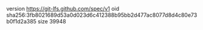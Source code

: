 version https://git-lfs.github.com/spec/v1
oid sha256:3fb8021689d53a0d023d6c412388b95bb2d477ac8077d8d4c80e73b0f1d2a385
size 39948
